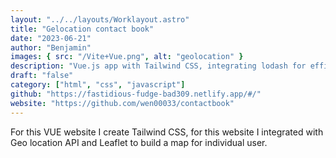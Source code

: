 ```yaml
---
layout: "../../layouts/Worklayout.astro"
title: "Gelocation contact book"
date: "2023-06-21"
author: "Benjamin"
images: { src: "/Vite+Vue.png", alt: "geolocation" }
description: "Vue.js app with Tailwind CSS, integrating lodash for efficient data handling and utilizing the Geolocation API"
draft: "false"
category: ["html", "css", "javascript"]
github: "https://fastidious-fudge-bad309.netlify.app/#/"
website: "https://github.com/wen00033/contactbook"
---
```


For this VUE website I create Tailwind CSS, for this website I integrated with Geo location API and Leaflet to build a map for individual user.
